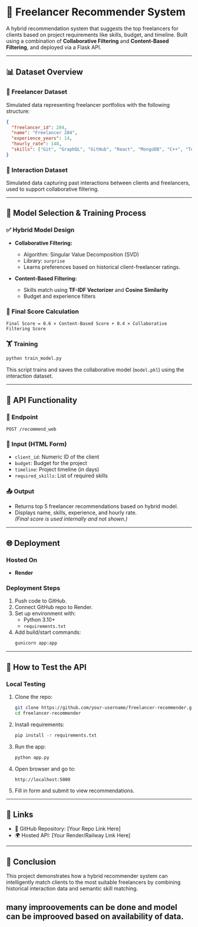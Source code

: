 
# 💼 Freelancer Recommender System

A hybrid recommendation system that suggests the top freelancers for clients based on project requirements like skills, budget, and timeline. Built using a combination of **Collaborative Filtering** and **Content-Based Filtering**, and deployed via a Flask API.

---

## 📊 Dataset Overview

### 📁 Freelancer Dataset
Simulated data representing freelancer portfolios with the following structure:
```json
{
  "freelancer_id": 284,
  "name": "Freelancer 284",
  "experience_years": 14,
  "hourly_rate": 148,
  "skills": ["Git", "GraphQL", "GitHub", "React", "MongoDB", "C++", "TensorFlow", "NumPy"]
}
```

### 📁 Interaction Dataset
Simulated data capturing past interactions between clients and freelancers, used to support collaborative filtering.

---

## 🧠 Model Selection & Training Process

### ✅ Hybrid Model Design

- **Collaborative Filtering:**  
  - Algorithm: Singular Value Decomposition (SVD)
  - Library: `surprise`  
  - Learns preferences based on historical client-freelancer ratings.
  
- **Content-Based Filtering:**  
  - Skills match using **TF-IDF Vectorizer** and **Cosine Similarity**
  - Budget and experience filters

### 🧮 Final Score Calculation

```
Final Score = 0.6 × Content-Based Score + 0.4 × Collaborative Filtering Score
```

### 🏋️ Training

```bash
python train_model.py
```

This script trains and saves the collaborative model (`model.pkl`) using the interaction dataset.

---

## 🚀 API Functionality

### 🔗 Endpoint

```http
POST /recommend_web
```

### 🔧 Input (HTML Form)

- `client_id`: Numeric ID of the client
- `budget`: Budget for the project
- `timeline`: Project timeline (in days)
- `required_skills`: List of required skills

### 📤 Output

- Returns top 5 freelancer recommendations based on hybrid model.
- Displays name, skills, experience, and hourly rate.  
*(Final score is used internally and not shown.)*

---

## 🌐 Deployment

### Hosted On

- **Render**

### Deployment Steps

1. Push code to GitHub.
2. Connect GitHub repo to Render.
3. Set up environment with:
   - Python 3.10+
   - `requirements.txt`
4. Add build/start commands:
   ```bash
   gunicorn app:app
   ```

---

## 🧪 How to Test the API

### Local Testing

1. Clone the repo:
   ```bash
   git clone https://github.com/your-username/freelancer-recommender.git
   cd freelancer-recommender
   ```

2. Install requirements:
   ```bash
   pip install -r requirements.txt
   ```

3. Run the app:
   ```bash
   python app.py
   ```

4. Open browser and go to:
   ```
   http://localhost:5000
   ```

5. Fill in form and submit to view recommendations.

---

## 📎 Links

- 🔗 GitHub Repository: [Your Repo Link Here]
- 🌍 Hosted API: [Your Render/Railway Link Here]

---

## 🏁 Conclusion

This project demonstrates how a hybrid recommender system can intelligently match clients to the most suitable freelancers by combining historical interaction data and semantic skill matching.

many improovements can be done and model can be improoved based on availability of data.
---
